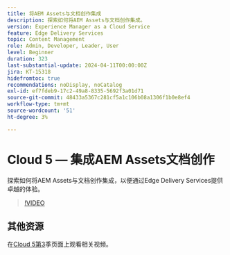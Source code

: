 ```yaml
---
title: 将AEM Assets与文档创作集成
description: 探索如何将AEM Assets与文档创作集成。
version: Experience Manager as a Cloud Service
feature: Edge Delivery Services
topic: Content Management
role: Admin, Developer, Leader, User
level: Beginner
duration: 323
last-substantial-update: 2024-04-11T00:00:00Z
jira: KT-15318
hidefromtoc: true
recommendations: noDisplay, noCatalog
exl-id: ef7fdeb9-17c2-49a8-8335-5692f3a01d71
source-git-commit: 48433a5367c281cf5a1c106b08a1306f1b0e8ef4
workflow-type: tm+mt
source-wordcount: '51'
ht-degree: 3%

---
```


# Cloud 5 — 集成AEM Assets文档创作

探索如何将AEM Assets与文档创作集成，以便通过Edge Delivery Services提供卓越的体验。

>[!VIDEO](https://video.tv.adobe.com/v/3428302/?quality=12&learn=on)


## 其他资源

在[Cloud 5第3](../cloud5-season-3.md)季页面上观看相关视频。
